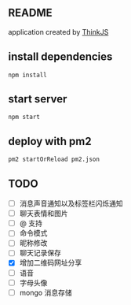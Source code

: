 ## README

application created by [ThinkJS](http://www.thinkjs.org)

## install dependencies

```
npm install
```

## start server

```
npm start
```

## deploy with pm2

```
pm2 startOrReload pm2.json
```

## TODO

- [ ] 消息声音通知以及标签栏闪烁通知
- [ ] 聊天表情和图片
- [ ] @ 支持
- [ ] 命令模式
- [ ] 昵称修改
- [ ] 聊天记录保存
- [X] 增加二维码网址分享
- [ ] 语音
- [ ] 字母头像
- [ ] mongo 消息存储
